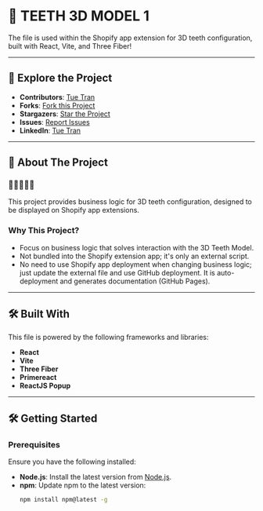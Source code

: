 # 🦷 TEETH 3D MODEL 1

The file is used within the Shopify app extension for 3D teeth configuration, built with React, Vite, and Three Fiber!

---

## 🚀 Explore the Project
- **Contributors**: [Tue Tran](https://linkedin.com/in/tuetran87)
- **Forks**: [Fork this Project](https://github.com/tuetd/teethDiamond3D/fork)
- **Stargazers**: [Star the Project](https://github.com/tuetd/teethDiamond3D/stargazers)
- **Issues**: [Report Issues](https://github.com/tuetd/teethDiamond3D/issues)
- **LinkedIn**: [Tue Tran](https://linkedin.com/in/tuetran87)
---

## 📖 About The Project

### **🦷🦷🦷🦷🦷**

This project provides business logic for 3D teeth configuration, designed to be displayed on Shopify app extensions.

### **Why This Project?**
- Focus on business logic that solves interaction with the 3D Teeth Model.
- Not bundled into the Shopify extension app; it's only an external script.
- No need to use Shopify app deployment when changing business logic; just update the external file and use GitHub deployment. It is auto-deployment and generates documentation (GitHub Pages).
---

## 🛠️ Built With
This file is powered by the following frameworks and libraries:
- **React**
- **Vite**
- **Three Fiber**
- **Primereact**
- **ReactJS Popup**

---

## 🛠️ Getting Started

### **Prerequisites**
Ensure you have the following installed:
- **Node.js**: Install the latest version from [Node.js](https://nodejs.org/).
- **npm**: Update npm to the latest version:
  ```bash
  npm install npm@latest -g
